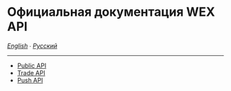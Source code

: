 # Официальная документация WEX API

*[English](README.md) ∙ [Русский](README_ru.md)*
___

* [Public API](public-api_ru.md)
* [Trade API](trade-api_ru.md)
* [Push API](push-api_ru.md)

